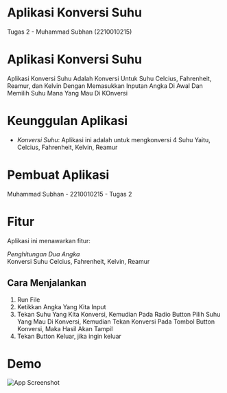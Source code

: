  # Aplikasi Konversi Suhu
 Tugas 2 - Muhammad Subhan (2210010215)
 
# Aplikasi Konversi Suhu 
 
Aplikasi Konversi Suhu Adalah Konversi Untuk Suhu Celcius, Fahrenheit, Reamur, dan Kelvin Dengan Memasukkan Inputan Angka Di Awal Dan Memilih Suhu Mana Yang Mau Di KOnversi 

# Keunggulan Aplikasi

- *Konversi Suhu*: Aplikasi ini adalah untuk mengkonversi 4 Suhu Yaitu, Celcius, Fahrenheit, Kelvin, Reamur

# Pembuat Aplikasi
 Muhammad Subhan - 2210010215 - Tugas 2 

# Fitur

Aplikasi ini menawarkan fitur:

*Penghitungan Dua Angka*  
   Konversi Suhu Celcius, Fahrenheit, Kelvin, Reamur

## Cara Menjalankan

1. Run File
2. Ketikkan Angka Yang Kita Input
3. Tekan Suhu Yang Kita Konversi, Kemudian Pada Radio Button Pilih Suhu Yang Mau Di Konversi, Kemudian Tekan Konversi Pada Tombol Button Konversi, Maka Hasil Akan Tampil
4. Tekan Button Keluar, jika ingin keluar 

# Demo
![App Screenshot](img/Suhu.png)
